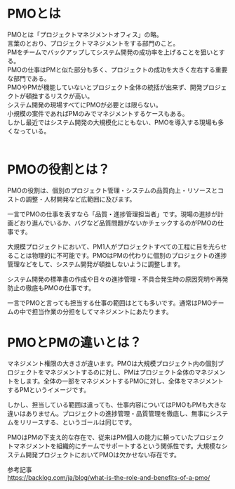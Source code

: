 # PMOとは
PMOとは「プロジェクトマネジメントオフィス」の略。  
言葉のとおり、プロジェクトマネジメントをする部門のこと。  
PMをチームでバックアップしてシステム開発の成功率を上げることを狙いとする。  
PMOの仕事はPMと似た部分も多く、プロジェクトの成功を大きく左右する重要な部門である。  
PMOやPMが機能していないとプロジェクト全体の統括が出来ず、開発プロジェクトが頓挫するリスクが高い。  
システム開発の現場すべてにPMOが必要とは限らない。  
小規模の案件であればPMのみでマネジメントするケースもある。  
しかし最近ではシステム開発の大規模化にともない、PMOを導入する現場も多くなっている。  
<br>

# PMOの役割とは？
PMOの役割は、個別のプロジェクト管理・システムの品質向上・リソースとコストの調整・人材開発など広範囲に及びます。

一言でPMOの仕事を表すなら「品質・進捗管理担当者」です。現場の進捗が計画どおり進んでいるか、バグなど品質問題がないかチェックするのがPMOの仕事です。

大規模プロジェクトにおいて、PM1人がプロジェクトすべての工程に目を光らせることは物理的に不可能です。PMOはPMの代わりに個別のプロジェクトの進捗管理などをして、システム開発が頓挫しないように調整します。

システム開発の標準書の作成や日々の進捗管理・不具合発生時の原因究明や再発防止の徹底もPMOの仕事です。

一言でPMOと言っても担当する仕事の範囲はとても多いです。通常はPMOチームの中で担当作業の分担をしてマネジメントにあたります。

# PMOとPMの違いとは？
マネジメント権限の大きさが違います。PMOは大規模プロジェクト内の個別プロジェクトをマネジメントするのに対し、PMはプロジェクト全体のマネジメントをします。全体の一部をマネジメントするPMOに対し、全体をマネジメントするPMというイメージです。

しかし、担当している範囲は違っても、仕事内容についてはPMOもPMも大きな違いはありません。プロジェクトの進捗管理・品質管理を徹底し、無事にシステムをリリースする、というゴールは同じです。

PMOはPMの下支え的な存在で、従来はPM個人の能力に頼っていたプロジェクトマネジメントを組織的にチームでサポートするという関係性です。大規模なシステム開発プロジェクトにおいてPMOは欠かせない存在です。

参考記事  
https://backlog.com/ja/blog/what-is-the-role-and-benefits-of-a-pmo/  
